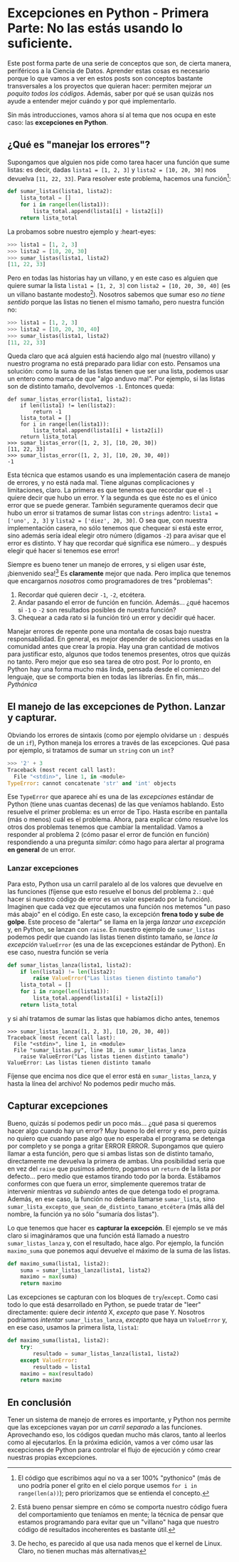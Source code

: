 # Excepciones en Python - Primera Parte: No las estás usando lo suficiente.

Este post forma parte de una serie de conceptos que son, de cierta manera, periféricos a la Ciencia de Datos. Aprender estas cosas es necesario porque lo que vamos a ver en estos posts son conceptos bastante transversales a los proyectos que quieran hacer: permiten mejorar *un poquito todos los códigos*. Además, saber por qué se usan quizás nos ayude a entender mejor cuándo y por qué implementarlo.

Sin más introducciones, vamos ahora sí al tema que nos ocupa en este caso: las **excepciones en Python**.

## ¿Qué es "manejar los errores"?

Supongamos que alguien nos pide como tarea hacer una función que sume listas: es decir, dadas `lista1 = [1, 2, 3]` y `lista2 = [10, 20, 30]` nos devuelva `[11, 22, 33]`.
Para resolver este problema, hacemos una función[^1]:

```python
def sumar_listas(lista1, lista2):
    lista_total = []
    for i in range(len(lista1)):
        lista_total.append(lista1[i] + lista2[i])
    return lista_total
```

La probamos sobre nuestro ejemplo y :heart-eyes:

```python
>>> lista1 = [1, 2, 3]
>>> lista2 = [10, 20, 30]
>>> sumar_listas(lista1, lista2)
[11, 22, 33]
```

Pero en todas las historias hay un villano, y en este caso es alguien que quiere sumar la lista `lista1 = [1, 2, 3]` con `lista2 = [10, 20, 30, 40]` (es un villano bastante modesto[^2]).
Nosotros sabemos que sumar eso *no tiene sentido* porque las listas no tienen el mismo tamaño, pero nuestra función no:

```python
>>> lista1 = [1, 2, 3]
>>> lista2 = [10, 20, 30, 40]
>>> sumar_listas(lista1, lista2)
[11, 22, 33]
```

Queda claro que acá alguien está haciendo algo mal (nuestro villano) y nuestro programa no está preparado para lidiar con esto.
Pensamos una solución: como la suma de las listas tienen que ser una lista, podemos usar un entero como marca de que "algo anduvo mal".
Por ejemplo, si las listas son de distinto tamaño, devolvemos `-1`.
Entonces queda:

```
def sumar_listas_error(lista1, lista2):
    if len(lista1) != len(lista2):
        return -1
    lista_total = []
    for i in range(len(lista1)):
        lista_total.append(lista1[i] + lista2[i])
    return lista_total
>>> sumar_listas_error([1, 2, 3], [10, 20, 30])
[11, 22, 33]
>>> sumar_listas_error([1, 2, 3], [10, 20, 30, 40])
-1
```

Esta técnica que estamos usando es una implementación casera de manejo de errores, y no está nada mal.
Tiene algunas complicaciones y limitaciones, claro.
La primera es que tenemos que recordar que el `-1` quiere decir que hubo un error.
Y la segunda es que éste no es el único error que se puede generar.
También seguramente queramos decir que hubo un error si tratamos de sumar listas con `strings` adentro: `lista1 = ['uno', 2, 3]` y `lista2 = ['diez', 20, 30]`.
O sea que, con nuestra implementación casera, no sólo tenemos que chequear si está este error, sino además sería ideal elegir otro número (digamos `-2`) para avisar que el error es distinto.
Y hay que recordar qué significa ese número... y después elegir qué hacer si tenemos ese error!

Siempre es bueno tener un manejo de errores, y si eligen usar éste, ¡bienvenido sea![^3]
Es **claramente** mejor que nada.
Pero implica que tenemos que encargarnos *nosotros* como programadores de tres "problemas":

1. Recordar qué quieren decir `-1`, `-2`, etcétera.
2. Andar pasando el error de función en función. Además... ¿qué hacemos si `-1` o `-2` son resultados posibles de nuestra función?
3. Chequear a cada rato si la función tiró un error y decidir qué hacer.

Manejar errores de repente pone una montaña de cosas bajo nuestra responsabilidad.
En general, es mejor depender de soluciones usadas en la comunidad antes que crear la propia.
Hay una gran cantidad de motivos para justificar esto, algunos que todos tenemos presentes, otros que quizás no tanto.
Pero mejor que eso sea tarea de otro post.
Por lo pronto, en Python hay una forma mucho más linda, pensada desde el comienzo del lenguaje, que se comporta bien en todas las librerías.
En fin, más... *Pythónica*

## El manejo de las excepciones de Python. Lanzar y capturar.

Obviando los errores de sintaxis (como por ejemplo olvidarse un `:` después de un `if`), Python maneja los errores a través de las excepciones.
Qué pasa por ejemplo, si tratamos de sumar un `string` con un `int`?

```python
>>> '2' + 3
Traceback (most recent call last):
  File "<stdin>", line 1, in <module>
TypeError: cannot concatenate 'str' and 'int' objects

```

Ese `TypeError` que aparece ahí es una de las *excepciones* estándar de Python (tiene unas cuantas decenas) de las que veníamos hablando.
Esto resuelve el primer problema: es un error de Tipo.
Hasta escribe en pantalla (más o menos) cuál es el problema.
Ahora, para explicar cómo resuelve los otros dos problemas tenemos que cambiar la mentalidad.
Vamos a responder al problema 2 (cómo pasar el error de función en función) respondiendo a una pregunta *similar*: cómo hago para alertar al programa **en general** de un error.

### Lanzar excepciones

Para esto, Python usa un carril paralelo al de los valores que devuelve en las funciones (fíjense que esto resuelve el bonus del problema `2.`: qué hacer si nuestro código de error es un valor esperado por la función).
Imaginen que cada vez que ejecutamos una función nos metemos "un paso más abajo" en el código.
En este caso, la excepción **frena todo y sube de golpe**.
Este proceso de "alertar" se llama en la jerga *lanzar una excepción* y, en Python, se lanzan con `raise`.
En nuestro ejemplo de `sumar_listas` podemos pedir que cuando las listas tienen distinto tamaño, se *lance la excepción* `ValueError` (es una de las excepciones estándar de Python).
En ese caso, nuestra función se vería
```python
def sumar_listas_lanza(lista1, lista2):
    if len(lista1) != len(lista2):
        raise ValueError("Las listas tienen distinto tamaño")
    lista_total = []
    for i in range(len(lista1)):
        lista_total.append(lista1[i] + lista2[i])
    return lista_total
```
y si ahí tratamos de sumar las listas que habíamos dicho antes, tenemos
```
>>> sumar_listas_lanza([1, 2, 3], [10, 20, 30, 40])
Traceback (most recent call last):
  File "<stdin>", line 1, in <module>
  File "sumar_listas.py", line 18, in sumar_listas_lanza
    raise ValueError("Las listas tienen distinto tamaño")
ValueError: Las listas tienen distinto tamaño
```

Fíjense que encima nos dice que el error está en `sumar_listas_lanza`, y hasta la línea del archivo! No podemos pedir mucho más.

## Capturar excepciones

Bueno, quizás sí podemos pedir un poco más... ¿qué pasa si queremos hacer algo cuando hay un error?
Muy bueno lo del error y eso, pero quizás no quiero que cuando pase algo que no esperaba el programa se detenga por completo y se ponga a gritar ERROR ERROR.
Supongamos que quiero llamar a esta función, pero que si ambas listas son de distinto tamaño, directamente me devuelva la primera de ambas.
Una posibilidad sería que en vez del `raise` que pusimos adentro, pogamos un `return` de la lista por defecto... pero medio que estamos tirando todo por la borda.
Estábamos conformes con que fuera un error, simplemente queremos tratar de intervenir mientras *va subiendo* antes de que detenga todo el programa.
Además, en ese caso, la función no debería llamarse `sumar_lista`, sino `sumar_lista_excepto_que_sean_de_distinto_tamano_etcétera` (más allá del nombre, la función ya no sólo "sumaría dos listas").

Lo que tenemos que hacer es **capturar la excepción**.
El ejemplo se ve más claro si imagináramos que una función está llamado a nuestro `sumar_listas_lanza` y, con el resultado, hace algo.
Por ejemplo, la función `maximo_suma` que ponemos aquí devuelve el máximo de la suma de las listas.

```python
def maximo_suma(lista1, lista2):
    suma = sumar_listas_lanza(lista1, lista2)
    maximo = max(suma)
    return maximo
```

Las excepciones se capturan con los bloques de `try`/`except`.
Como casi todo lo que está desarrollado en Python, se puede tratar de "leer" directamente: quiere decir *intentá* X, *excepto* que pase Y.
Nosotros podríamos *intentar* `sumar_listas_lanza`, *excepto* que haya un `ValueError` y, en ese caso, usamos la primera lista, `lista1`:

```python
def maximo_suma(lista1, lista2):
    try:
        resultado = sumar_listas_lanza(lista1, lista2)
    except ValueError:
        resultado = lista1
    maximo = max(resultado)
    return maximo
```

## En conclusión

Tener un sistema de manejo de errores es importante, y Python nos permite que las excepciones vayan por *un carril separado* a las funciones.
Aprovechando eso, los códigos quedan mucho más claros, tanto al leerlos como al ejecutarlos.
En la próxima edición, vamos a ver cómo usar las excepciones de Python para controlar el flujo de ejecución y cómo crear nuestras propias excepciones.

[^1]: El código que escribimos aquí no va a ser 100% "pythonico" (más de uno podría poner el grito en el cielo porque usemos `for i in range(len(a))`); pero priorizamos que se entienda el concepto.

[^2]: Está bueno pensar siempre en cómo se comporta nuestro código fuera del comportamiento que teníamos en mente; la técnica de pensar que estamos programando para evitar que un "villano" haga que nuestro código dé resultados incoherentes es bastante útil.

[^3]: De hecho, es parecido al que usa nada menos que el kernel de Linux. Claro, no tienen muchas más alternativas
